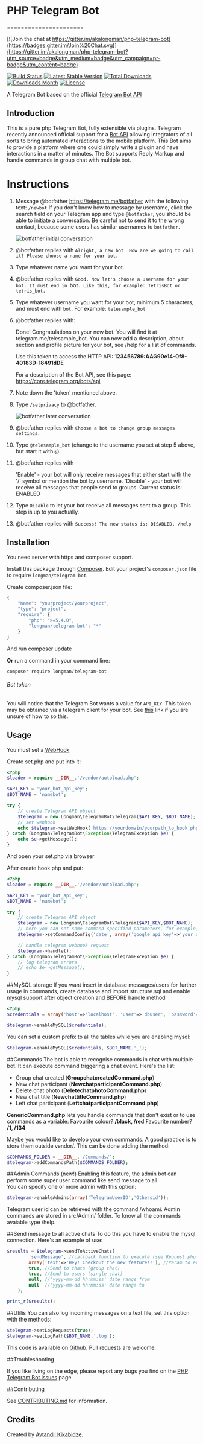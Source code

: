 # PHP Telegram Bot
======================

[![Join the chat at https://gitter.im/akalongman/php-telegram-bot](https://badges.gitter.im/Join%20Chat.svg)](https://gitter.im/akalongman/php-telegram-bot?utm_source=badge&utm_medium=badge&utm_campaign=pr-badge&utm_content=badge)

[![Build Status](https://travis-ci.org/akalongman/php-telegram-bot.svg?branch=master)](https://travis-ci.org/akalongman/php-telegram-bot)
[![Latest Stable Version](https://img.shields.io/packagist/v/Longman/telegram-bot.svg)](https://packagist.org/packages/longman/telegram-bot)
[![Total Downloads](https://img.shields.io/packagist/dt/Longman/telegram-bot.svg)](https://packagist.org/packages/longman/telegram-bot)
[![Downloads Month](https://img.shields.io/packagist/dm/Longman/telegram-bot.svg)](https://packagist.org/packages/longman/telegram-bot)
[![License](https://img.shields.io/packagist/l/Longman/telegram-bot.svg)](https://packagist.org/packages/longman/telegram-bot)


A Telegram Bot based on the official [Telegram Bot API](https://core.telegram.org/bots/api)


## Introduction
This is a pure php Telegram Bot, fully extensible via plugins. Telegram recently announced official support for a [Bot API](https://telegram.org/blog/bot-revolution) allowing integrators of all sorts to bring automated interactions to the mobile platform. This Bot aims to provide a platform where one could simply write a plugin and have interactions in a matter of minutes.
The Bot supports Reply Markup and handle commands in group chat with multiple bot.


Instructions
============

1. Message @botfather https://telegram.me/botfather with the following text: `/newbot`
   If you don't know how to message by username, click the search field on your Telegram app and type `@botfather`, you should be able to initiate a conversation. Be careful not to send it to the wrong contact, because some users has similar usernames to `botfather`.

   ![botfather initial conversation](http://i.imgur.com/aI26ixR.png)

2. @botfather replies with `Alright, a new bot. How are we going to call it? Please choose a name for your bot.`

3. Type whatever name you want for your bot.

4. @botfather replies with `Good. Now let's choose a username for your bot. It must end in `bot`. Like this, for example: TetrisBot or tetris_bot.`

5. Type whatever username you want for your bot, minimum 5 characters, and must end with `bot`. For example: `telesample_bot`

6. @botfather replies with:

    Done! Congratulations on your new bot. You will find it at telegram.me/telesample_bot. You can now add a description, about section and profile picture for your bot, see /help for a list of commands.

    Use this token to access the HTTP API:
    <b>123456789:AAG90e14-0f8-40183D-18491dDE</b>

    For a description of the Bot API, see this page: https://core.telegram.org/bots/api

7. Note down the 'token' mentioned above.

8. Type `/setprivacy` to @botfather.

   ![botfather later conversation](http://i.imgur.com/tWDVvh4.png)

9. @botfather replies with `Choose a bot to change group messages settings.`

10. Type `@telesample_bot` (change to the username you set at step 5 above, but start it with `@`)

11. @botfather replies with

    'Enable' - your bot will only receive messages that either start with the '/' symbol or mention the bot by username.
    'Disable' - your bot will receive all messages that people send to groups.
    Current status is: ENABLED

12. Type `Disable` to let your bot receive all messages sent to a group. This step is up to you actually.

13. @botfather replies with `Success! The new status is: DISABLED. /help`




## Installation
You need server with https and composer support.

Install this package through [Composer](https://getcomposer.org/). Edit your project's `composer.json` file to require `longman/telegram-bot`.

Create composer.json file:
```js
{
    "name": "yourproject/yourproject",
    "type": "project",
    "require": {
        "php": ">=5.4.0",
        "longman/telegram-bot": "*"
    }
}
```
And run composer update

**Or** run a command in your command line:

```
composer require longman/telegram-bot
```

###### Bot token
You will notice that the Telegram Bot wants a value for `API_KEY`. This token may be obtained via a telegram client for your bot. See [this](https://core.telegram.org/bots#botfather) link if you are unsure of how to so this.


## Usage
You must set a [WebHook](https://core.telegram.org/bots/api#setwebhook)

Create set.php and put into it:
```php
<?php
$loader = require __DIR__.'/vendor/autoload.php';

$API_KEY = 'your_bot_api_key';
$BOT_NAME = 'namebot';

try {
    // create Telegram API object
    $telegram = new Longman\TelegramBot\Telegram($API_KEY, $BOT_NAME);
    // set webhook
    echo $telegram->setWebHook('https://yourdomain/yourpath_to_hook.php');
} catch (Longman\TelegramBot\Exception\TelegramException $e) {
    echo $e->getMessage();
}
```
And open your set.php via browser


After create hook.php and put:
```php
<?php
$loader = require __DIR__.'/vendor/autoload.php';

$API_KEY = 'your_bot_api_key';
$BOT_NAME = 'namebot';

try {
    // create Telegram API object
    $telegram = new Longman\TelegramBot\Telegram($API_KEY,$BOT_NAME);
    // here you can set some command specified parameters, for example, google geocode/timezone api key for date command:
    $telegram->setCommandConfig('date', array('google_api_key'=>'your_google_api_key_here'));

    // handle telegram webhook request
    $telegram->handle();
} catch (Longman\TelegramBot\Exception\TelegramException $e) {
    // log telegram errors
    // echo $e->getMessage();
}
```

##MySQL storage
If you want insert in database messages/users for further usage in commands, create database and import structure.sql and enable mysql support after object creation and BEFORE handle method

```php
<?php
$credentials = array('host'=>'localhost', 'user'=>'dbuser', 'password'=>'dbpass', 'database'=>'dbname');

$telegram->enableMySQL($credentials);
```
You can set a custom prefix to all the tables while you are enabling mysql:

```php
$telegram->enableMySQL($credentials, $BOT_NAME.'_');

```

##Commands
The bot is able to recognise commands in chat with multiple bot.
It can execute command triggering a chat event. Here's the list:

- Group chat created (**GroupchatcreatedCommand.php**)
- New chat participant (**NewchatparticipantCommand.php**)
- Delete chat photo (**DeletechatphotoCommand.php**)
- New chat title (**NewchattitleCommand.php**)
- Left chat participant (**LeftchatparticipantCommand.php**)

**GenericCommand.php** lets you handle commands that don't exist or to use commands as a variable:
Favourite colour? **/black, /red**
Favourite number? **/1, /134**


Maybe you would like to develop your own commands. A good practice is to store them outside vendor/. This can be done adding the method:

```php
$COMMANDS_FOLDER = __DIR__.'/Commands/';
$telegram->addCommandsPath($COMMANDS_FOLDER);

```

##Admin Commands (new!)
Enabling this feature, the admin bot can perform some super user command like send message to all.  
You can specify one or more admin with this option:

```php
$telegram->enableAdmins(array('TelegramUserID','Othersid'));
```
Telegram user id can be retrieved with the command /whoami.
Admin commands are stored in src/Admin/ folder.
To know all the commands avaiable type /help. 

##Send message to all active chats
To do this you have to enable the mysql connection.
Here's an example of use:

```php
$results = $telegram->sendToActiveChats(
        'sendMessage', //callback function to execute (see Request.php methods)
        array('text'=>'Hey! Checkout the new feature!!'), //Param to evaluate the request
        true, //Send to chats (group chat)
        true, //Send to users (single chat)
        null, //'yyyy-mm-dd hh:mm:ss' date range from
        null  //'yyyy-mm-dd hh:mm:ss' date range to
    );

print_r($results);
```

##Utilis
You can also log incoming messages on a text file, set this option with the methods:
```php
$telegram->setLogRequests(true);
$telegram->setLogPath($BOT_NAME.'.log');

```

This code is available on [Github][0]. Pull requests are welcome.


##Troubleshooting

If you like living on the edge, please report any bugs you find on the [PHP Telegram Bot issues](https://github.com/akalongman/php-telegram-bot/issues) page.


##Contributing

See [CONTRIBUTING.md](CONTRIBUTING.md) for information.


## Credits

Created by [Avtandil Kikabidze][1].

[0]: https://github.com/akalongman/php-telegram-bot
[1]: mailto:akalongman@gmail.com
